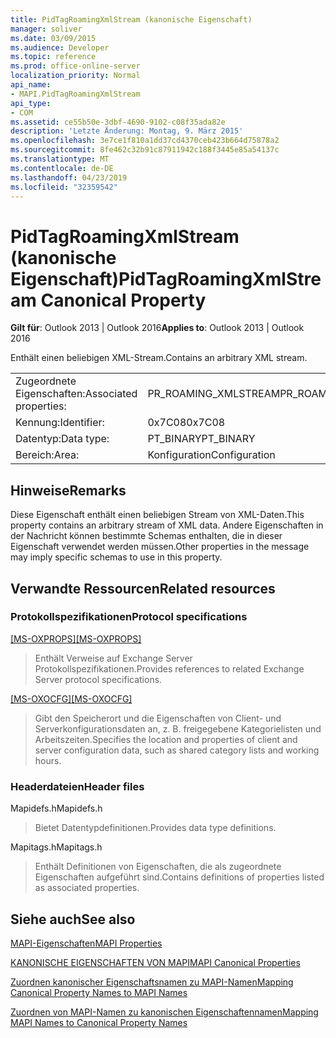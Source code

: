 ```yaml
---
title: PidTagRoamingXmlStream (kanonische Eigenschaft)
manager: soliver
ms.date: 03/09/2015
ms.audience: Developer
ms.topic: reference
ms.prod: office-online-server
localization_priority: Normal
api_name:
- MAPI.PidTagRoamingXmlStream
api_type:
- COM
ms.assetid: ce55b50e-3dbf-4690-9102-c08f35ada82e
description: 'Letzte Änderung: Montag, 9. März 2015'
ms.openlocfilehash: 3e7ce1f810a1dd37cd4370ceb423b664d75878a2
ms.sourcegitcommit: 8fe462c32b91c87911942c188f3445e85a54137c
ms.translationtype: MT
ms.contentlocale: de-DE
ms.lasthandoff: 04/23/2019
ms.locfileid: "32359542"
---
```

# <a name="pidtagroamingxmlstream-canonical-property"></a><span data-ttu-id="895b0-103">PidTagRoamingXmlStream (kanonische Eigenschaft)</span><span class="sxs-lookup"><span data-stu-id="895b0-103">PidTagRoamingXmlStream Canonical Property</span></span>

  
  
<span data-ttu-id="895b0-104">**Gilt für**: Outlook 2013 | Outlook 2016</span><span class="sxs-lookup"><span data-stu-id="895b0-104">**Applies to**: Outlook 2013 | Outlook 2016</span></span> 
  
<span data-ttu-id="895b0-105">Enthält einen beliebigen XML-Stream.</span><span class="sxs-lookup"><span data-stu-id="895b0-105">Contains an arbitrary XML stream.</span></span>
  
|||
|:-----|:-----|
|<span data-ttu-id="895b0-106">Zugeordnete Eigenschaften:</span><span class="sxs-lookup"><span data-stu-id="895b0-106">Associated properties:</span></span>  <br/> |<span data-ttu-id="895b0-107">PR_ROAMING_XMLSTREAM</span><span class="sxs-lookup"><span data-stu-id="895b0-107">PR_ROAMING_XMLSTREAM</span></span>  <br/> |
|<span data-ttu-id="895b0-108">Kennung:</span><span class="sxs-lookup"><span data-stu-id="895b0-108">Identifier:</span></span>  <br/> |<span data-ttu-id="895b0-109">0x7C08</span><span class="sxs-lookup"><span data-stu-id="895b0-109">0x7C08</span></span>  <br/> |
|<span data-ttu-id="895b0-110">Datentyp:</span><span class="sxs-lookup"><span data-stu-id="895b0-110">Data type:</span></span>  <br/> |<span data-ttu-id="895b0-111">PT_BINARY</span><span class="sxs-lookup"><span data-stu-id="895b0-111">PT_BINARY</span></span>  <br/> |
|<span data-ttu-id="895b0-112">Bereich:</span><span class="sxs-lookup"><span data-stu-id="895b0-112">Area:</span></span>  <br/> |<span data-ttu-id="895b0-113">Konfiguration</span><span class="sxs-lookup"><span data-stu-id="895b0-113">Configuration</span></span>  <br/> |
   
## <a name="remarks"></a><span data-ttu-id="895b0-114">Hinweise</span><span class="sxs-lookup"><span data-stu-id="895b0-114">Remarks</span></span>

<span data-ttu-id="895b0-115">Diese Eigenschaft enthält einen beliebigen Stream von XML-Daten.</span><span class="sxs-lookup"><span data-stu-id="895b0-115">This property contains an arbitrary stream of XML data.</span></span> <span data-ttu-id="895b0-116">Andere Eigenschaften in der Nachricht können bestimmte Schemas enthalten, die in dieser Eigenschaft verwendet werden müssen.</span><span class="sxs-lookup"><span data-stu-id="895b0-116">Other properties in the message may imply specific schemas to use in this property.</span></span>
  
## <a name="related-resources"></a><span data-ttu-id="895b0-117">Verwandte Ressourcen</span><span class="sxs-lookup"><span data-stu-id="895b0-117">Related resources</span></span>

### <a name="protocol-specifications"></a><span data-ttu-id="895b0-118">Protokollspezifikationen</span><span class="sxs-lookup"><span data-stu-id="895b0-118">Protocol specifications</span></span>

<span data-ttu-id="895b0-119">[[MS-OXPROPS]](https://msdn.microsoft.com/library/f6ab1613-aefe-447d-a49c-18217230b148%28Office.15%29.aspx)</span><span class="sxs-lookup"><span data-stu-id="895b0-119">[[MS-OXPROPS]](https://msdn.microsoft.com/library/f6ab1613-aefe-447d-a49c-18217230b148%28Office.15%29.aspx)</span></span>
  
> <span data-ttu-id="895b0-120">Enthält Verweise auf Exchange Server Protokollspezifikationen.</span><span class="sxs-lookup"><span data-stu-id="895b0-120">Provides references to related Exchange Server protocol specifications.</span></span>
    
<span data-ttu-id="895b0-121">[[MS-OXOCFG]](https://msdn.microsoft.com/library/7d466dd5-c156-4da9-9a01-75c78e7e1a67%28Office.15%29.aspx)</span><span class="sxs-lookup"><span data-stu-id="895b0-121">[[MS-OXOCFG]](https://msdn.microsoft.com/library/7d466dd5-c156-4da9-9a01-75c78e7e1a67%28Office.15%29.aspx)</span></span>
  
> <span data-ttu-id="895b0-122">Gibt den Speicherort und die Eigenschaften von Client- und Serverkonfigurationsdaten an, z. B. freigegebene Kategorielisten und Arbeitszeiten.</span><span class="sxs-lookup"><span data-stu-id="895b0-122">Specifies the location and properties of client and server configuration data, such as shared category lists and working hours.</span></span>
    
### <a name="header-files"></a><span data-ttu-id="895b0-123">Headerdateien</span><span class="sxs-lookup"><span data-stu-id="895b0-123">Header files</span></span>

<span data-ttu-id="895b0-124">Mapidefs.h</span><span class="sxs-lookup"><span data-stu-id="895b0-124">Mapidefs.h</span></span>
  
> <span data-ttu-id="895b0-125">Bietet Datentypdefinitionen.</span><span class="sxs-lookup"><span data-stu-id="895b0-125">Provides data type definitions.</span></span>
    
<span data-ttu-id="895b0-126">Mapitags.h</span><span class="sxs-lookup"><span data-stu-id="895b0-126">Mapitags.h</span></span>
  
> <span data-ttu-id="895b0-127">Enthält Definitionen von Eigenschaften, die als zugeordnete Eigenschaften aufgeführt sind.</span><span class="sxs-lookup"><span data-stu-id="895b0-127">Contains definitions of properties listed as associated properties.</span></span>
    
## <a name="see-also"></a><span data-ttu-id="895b0-128">Siehe auch</span><span class="sxs-lookup"><span data-stu-id="895b0-128">See also</span></span>



[<span data-ttu-id="895b0-129">MAPI-Eigenschaften</span><span class="sxs-lookup"><span data-stu-id="895b0-129">MAPI Properties</span></span>](mapi-properties.md)
  
[<span data-ttu-id="895b0-130">KANONISCHE EIGENSCHAFTEN VON MAPI</span><span class="sxs-lookup"><span data-stu-id="895b0-130">MAPI Canonical Properties</span></span>](mapi-canonical-properties.md)
  
[<span data-ttu-id="895b0-131">Zuordnen kanonischer Eigenschaftsnamen zu MAPI-Namen</span><span class="sxs-lookup"><span data-stu-id="895b0-131">Mapping Canonical Property Names to MAPI Names</span></span>](mapping-canonical-property-names-to-mapi-names.md)
  
[<span data-ttu-id="895b0-132">Zuordnen von MAPI-Namen zu kanonischen Eigenschaftennamen</span><span class="sxs-lookup"><span data-stu-id="895b0-132">Mapping MAPI Names to Canonical Property Names</span></span>](mapping-mapi-names-to-canonical-property-names.md)

